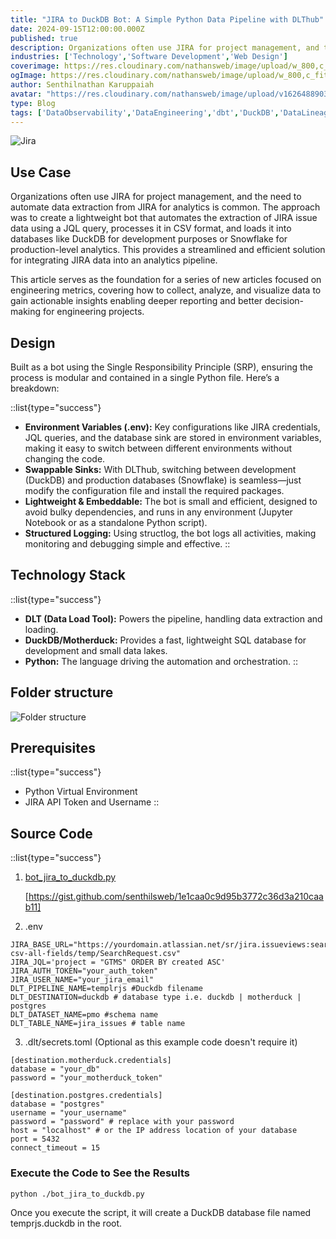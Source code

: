 ```yaml
---
title: "JIRA to DuckDB Bot: A Simple Python Data Pipeline with DLThub"
date: 2024-09-15T12:00:00.000Z
published: true
description: Organizations often use JIRA for project management, and the need to automate data extraction from JIRA for analytics is common.
industries: ['Technology','Software Development','Web Design']
coverimage: https://res.cloudinary.com/nathansweb/image/upload/w_800,c_fit,l_text:Arial_60_bold:JIRA%20to%20DuckDB%20Bot:%20A%20Simple%20Python%20Data%20Pipeline%20with%20DLThub,g_north_east,x_30,y_40/v1711924071/senthilsweb-scl-card-template_cyxogj.webp
ogImage: https://res.cloudinary.com/nathansweb/image/upload/w_800,c_fit,l_text:Arial_60_bold:JIRA%20to%20DuckDB%20Bot:%20A%20Simple%20Python%20Data%20Pipeline%20with%20DLThub,g_north_east,x_30,y_40/v1711924071/senthilsweb-scl-card-template_cyxogj.webp
author: Senthilnathan Karuppaiah
avatar: "https://res.cloudinary.com/nathansweb/image/upload/v1626488903/profile/Senthil-profile-picture-01_al07i5.jpg"
type: Blog
tags: ['DataObservability','DataEngineering','dbt','DuckDB','DataLineage','Analytics','DataLake','BusinessMetadataManagement','Vue.js','Nuxt.js','Open Source','Web Development','Low Code Platform']
---
```


![Jira](https://media.licdn.com/dms/image/v2/D4E12AQH3OdSMybgbdw/article-cover_image-shrink_720_1280/article-cover_image-shrink_720_1280/0/1726344957664?e=1733961600&v=beta&t=Ctlrgltm4Ld1wubMFawEqsfzaVktGtR9tJXnIVmDDGY)

## Use Case

Organizations often use JIRA for project management, and the need to automate data extraction from JIRA for analytics is common. The approach was to create a lightweight bot that automates the extraction of JIRA issue data using a JQL query, processes it in CSV format, and loads it into databases like DuckDB for development purposes or Snowflake for production-level analytics. This provides a streamlined and efficient solution for integrating JIRA data into an analytics pipeline.

This article serves as the foundation for a series of new articles focused on engineering metrics, covering how to collect, analyze, and visualize data to gain actionable insights enabling deeper reporting and better decision-making for engineering projects.

## Design

Built as a bot using the Single Responsibility Principle (SRP), ensuring the process is modular and contained in a single Python file. Here’s a breakdown:

::list{type="success"}
- **Environment Variables (.env):** Key configurations like JIRA credentials, JQL queries, and the database sink are stored in environment variables, making it easy to switch between different environments without changing the code.
- **Swappable Sinks:** With DLThub, switching between development (DuckDB) and production databases (Snowflake) is seamless—just modify the configuration file and install the required packages.
- **Lightweight & Embeddable:** The bot is small and efficient, designed to avoid bulky dependencies, and runs in any environment (Jupyter Notebook or as a standalone Python script).
- **Structured Logging:** Using structlog, the bot logs all activities, making monitoring and debugging simple and effective.
::

## Technology Stack

::list{type="success"}
- **DLT (Data Load Tool):** Powers the pipeline, handling data extraction and loading.
- **DuckDB/Motherduck:** Provides a fast, lightweight SQL database for development and small data lakes.
- **Python:** The language driving the automation and orchestration.
::

## Folder structure

![Folder structure](https://media.licdn.com/dms/image/v2/D4E12AQHPQF4jy26GnQ/article-inline_image-shrink_1000_1488/article-inline_image-shrink_1000_1488/0/1726341794513?e=1733961600&v=beta&t=uASkLGRsvKgIHBrGIVtd0dyTyfDK3a24VA9_K0cxGLU)

## Prerequisites

::list{type="success"}
- Python Virtual Environment
- JIRA API Token and Username
::

## Source Code

::list{type="success"}
1. <a href="http://duckdb.py/" class="dark:text-teal-400 relative transition hover:text-teal-500 dark:hover:text-teal-400">bot_jira_to_duckdb.py</a> 

    [https://gist.github.com/senthilsweb/1e1caa0c9d95b3772c36d3a210caab11]

2. .env
```JIRA
JIRA_BASE_URL="https://yourdomain.atlassian.net/sr/jira.issueviews:searchrequest-csv-all-fields/temp/SearchRequest.csv"
JIRA_JQL='project = "GTMS" ORDER BY created ASC'
JIRA_AUTH_TOKEN="your_auth_token"
JIRA_USER_NAME="your_jira_email"
DLT_PIPELINE_NAME=templrjs #Duckdb filename
DLT_DESTINATION=duckdb # database type i.e. duckdb | motherduck | postgres
DLT_DATASET_NAME=pmo #schema name
DLT_TABLE_NAME=jira_issues # table name
```

3. .dlt/secrets.toml (Optional as this example code doesn't require it)
```JIRA
[destination.motherduck.credentials]
database = "your_db"
password = "your_motherduck_token"

[destination.postgres.credentials]
database = "postgres"
username = "your_username"
password = "password" # replace with your password
host = "localhost" # or the IP address location of your database
port = 5432
connect_timeout = 15
```

### Execute the Code to See the Results
```JIRA
python ./bot_jira_to_duckdb.py
```

Once you execute the script, it will create a DuckDB database file named temprjs.duckdb in the root.